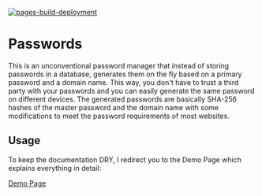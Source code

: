 [![pages-build-deployment](https://github.com/martinbroede/passwords/actions/workflows/pages/pages-build-deployment/badge.svg)](https://github.com/martinbroede/passwords/actions/workflows/pages/pages-build-deployment)

# Passwords

This is an unconventional password manager that instead of storing passwords in a database,
generates them on the fly based on a primary password and a domain name.
This way, you don't have to trust a third party with your passwords and you can easily generate the same password on different devices.
The generated passwords are basically SHA-256 hashes of the master password and the domain name with some modifications to
meet the password requirements of most websites.

## Usage

To keep the documentation DRY, I redirect you to the Demo Page which explains everything in detail:

[Demo Page](https://martinbroede.github.io/passwords/)